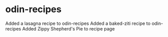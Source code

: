 # odin-recipes
Added a lasagna recipe to odin-recipes
Added a baked-ziti recipe to odin-recipes
Added Zippy Shepherd's Pie to recipe page